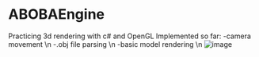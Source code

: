# ABOBAEngine
Practicing 3d rendering with c# and OpenGL
Implemented so far:
-camera movement \n
-.obj file parsing \n
-basic model rendering \n
![image](https://user-images.githubusercontent.com/94983728/213203651-30c13210-692e-40e5-9c3c-8caf2a839e12.png)
